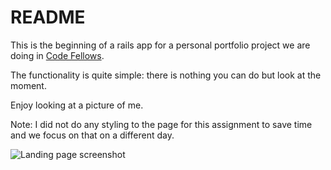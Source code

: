 README
======



This is the beginning of a rails app for a personal portfolio project we are doing in [Code Fellows](http://www.codefellows.org).

The functionality is quite simple: there is nothing you can do but look at the moment.

Enjoy looking at a picture of me.

Note: I did not do any styling to the page for this assignment to save time and we focus on that on a different day.

![Landing page screenshot](https://www.dropbox.com/s/ryc9yrp5jswtaq7/firstlandingpage.png?dl=1 "Landing page screenshot")
